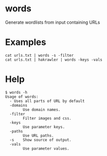 # words
Generate wordlists from input containing URLs

# Examples
`cat urls.txt | words -s -filter`  
`cat urls.txt | hakrawler | words -keys -vals`

# Help
```
$ words -h
Usage of words:
  -	Uses all parts of URL by default
  -domains
    	Use domain names.
  -filter
    	Filter images and css.
  -keys
    	Use parameter keys.
  -paths
    	Use URL paths.
  -s	Show source of output.
  -vals
    	Use parameter values.
```
